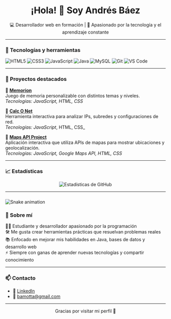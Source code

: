 <h1 align="center">¡Hola! 👋 Soy Andrés Báez</h1>

<p align="center">
  💻 Desarrollador web en formación | 🚀 Apasionado por la tecnología y el aprendizaje constante
</p>

---

### 🔧 Tecnologías y herramientas

![HTML5](https://img.shields.io/badge/HTML5-E34F26?style=flat-square&logo=html5&logoColor=white)
![CSS3](https://img.shields.io/badge/CSS3-1572B6?style=flat-square&logo=css3&logoColor=white)
![JavaScript](https://img.shields.io/badge/JavaScript-F7DF1E?style=flat-square&logo=javascript&logoColor=black)
![Java](https://img.shields.io/badge/Java-ED8B00?style=flat-square&logo=java&logoColor=white)
![MySQL](https://img.shields.io/badge/MySQL-4479A1?style=flat-square&logo=mysql&logoColor=white)
![Git](https://img.shields.io/badge/Git-F05032?style=flat-square&logo=git&logoColor=white)
![VS Code](https://img.shields.io/badge/VS_Code-007ACC?style=flat-square&logo=visual-studio-code&logoColor=white)

---

### 🧩 Proyectos destacados

🧠 [**Memorion**](https://github.com/bamotta/memorion)  
Juego de memoria personalizable con distintos temas y niveles.  
_Tecnologías: JavaScript, HTML, CSS_

📡 [**Calc O Net**](https://github.com/bamotta/calco-net)  
Herramienta interactiva para analizar IPs, subredes y configuraciones de red.  
_Tecnologías: JavaScript_, HTML, CSS_

📍 [**Maps API Project**](https://github.com/tuusuario/maps-api)  
Aplicación interactiva que utiliza APIs de mapas para mostrar ubicaciones y geolocalización.  
_Tecnologías: JavaScript, Google Maps API, HTML, CSS_

---

### 📈 Estadísticas

<p align="center">
  <img src="https://github-readme-stats.vercel.app/api?username=bamotta&show_icons=true&theme=github_dark" alt="Estadísticas de GitHub" />
</p>

---

### 
<img src="https://bamotta.github.io/bamotta/snake.svg" alt="Snake animation" />


### 💬 Sobre mí

👨‍💻 Estudiante y desarrollador apasionado por la programación  
🛠️ Me gusta crear herramientas prácticas que resuelvan problemas reales  
📚 Enfocado en mejorar mis habilidades en Java, bases de datos y desarrollo web  
⚡ Siempre con ganas de aprender nuevas tecnologías y compartir conocimiento

---

### 📫 Contacto

- 💼 [LinkedIn](https://www.linkedin.com/in/andrés-báez-41611b33a)
- 📧 bamotta@gmail.com

---

<p align="center">Gracias por visitar mi perfil 🙌</p>


